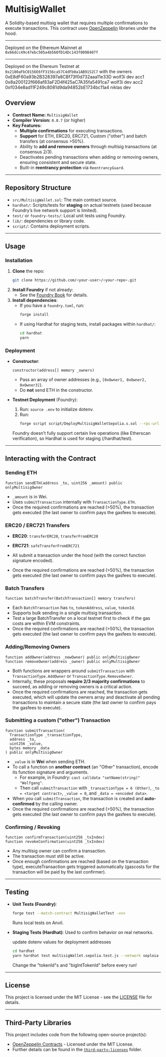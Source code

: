 # MultisigWallet

A Solidity-based multisig wallet that requires multiple confirmations to execute transactions. This contract uses [OpenZeppelin](https://github.com/OpenZeppelin/openzeppelin-contracts) libraries under the hood.

---

Deployed on the Ethereum Mainnet at `0x66dcc49c47ebc505a4b560fD14Dc143f0098407f`

---
Deployed on the Ehereum Testnet at `0x2180aFbC0156E6fF3156ca57C4dFb0a1AB9152C7` 
with the owners
0xE8dF60a93b2B328397a8CBf73f0d732aaa11e33D wolf3i dev acc1
0x8a200122f666af83aF2D4f425aC7A35fa5491ca7 wolf3i dev acc2
0xf034e8ad11F249c8081d9da94852bE1734bc11a4 niklas dev


## Overview

- **Contract Name:** `MultisigWallet`  
- **Compiler Version:** `0.8.7` (or higher)
- **Key Features:**
  - **Multiple confirmations** for executing transactions.
  - **Support** for ETH, ERC20, ERC721, Custom ("other") and batch transfers (at consensus >50%).
  - Ability to **add and remove owners** through multisig transactions (at consensus 2/3).
  - Deactivates pending transactions when adding or removing owners, ensuring consistent and secure state.
  - Built-in **reentrancy protection** via `ReentrancyGuard`.

---

## Repository Structure

- `src/MultisigWallet.sol`: The main contract source.
- `hardhat/`: Scripts/tests for **staging** on actual testnets (used because Foundry’s live network support is limited).
- `test/` or `foundry-tests/`: Local unit tests using Foundry.
- `lib/`: dependencies or library code.
- `script/`: Contains deployment scripts.

---

## Usage

### Installation

1. **Clone** the repo:
   ```bash
   git clone https://github.com/<your-user>/<your-repo>.git
   ```
2. **Install Foundry** if not already:
   - See the [Foundry Book](https://book.getfoundry.sh/getting-started/installation.html) for details.
3. **Install dependencies**:
   - If you have a `foundry.toml`, run:
     ```bash
     forge install
     ```
   - If using Hardhat for staging tests, install packages within `hardhat/`:
     ```bash
     cd hardhat
     yarn
     ```

### Deployment

- **Constructor**:
  ```solidity
  constructor(address[] memory _owners)
  ```
  - Pass an array of owner addresses (e.g., `[0xOwner1, 0xOwner2, 0xOwner3]`).
  - Do **not** send ETH in the constructor.


- **Testnet Deployment** (Foundry):
  1. Run: `source .env` to initialize dotenv.
  2. Run:
     ```bash
     forge script script/DeployMultisigWalletSepolia.s.sol --rpc-url $SEPOLIA_RPC_URL --broadcast --etherscan-api-key $ETHERSCAN_API_KEY --verify --account <Keystore ERC-2335 account Name> --sender <Keystore ERC-2335 public key>
     ```
  Foundry doesn’t fully support certain live operations (like Etherscan verification), so Hardhat is used for staging (/hardhat/test).

---

## Interacting with the Contract

### Sending ETH

```solidity
function sendETH(address _to, uint256 _amount) public onlyMultisigOwner
```

- `_amount` is in Wei.
- Uses `submitTransaction` internally with `TransactionType.ETH`.
- Once the required confirmations are reached (>50%), the transaction gets executed (the last owner to confirm pays the gasfees to execute).

### ERC20 / ERC721 Transfers

- **ERC20**: `transferERC20`, `transferFromERC20`
- **ERC721**: `safeTransferFromERC721`

- All submit a transaction under the hood (with the correct function signature encoded).
- Once the required confirmations are reached (>50%), the transaction gets executed (the last owner to confirm pays the gasfees to execute).

### Batch Transfers

```solidity
function batchTransfer(BatchTransaction[] memory transfers)
```

- Each `BatchTransaction` has `to`, `tokenAddress`, `value`, `tokenId`.
- Supports bulk sending in a single multisig transaction.
- Test a large BatchTransfer on a local testnet first to check if the gas costs are within EVM constraints.
- Once the required confirmations are reached (>50%), the transaction gets executed (the last owner to confirm pays the gasfees to execute).

### Adding/Removing Owners

```solidity
function addOwner(address _newOwner) public onlyMultisigOwner
function removeOwner(address _owner) public onlyMultisigOwner
```

- Both functions are wrappers around `submitTransaction` with `TransactionType.AddOwner` or `TransactionType.RemoveOwner`.
- Internally, these proposals **require 2/3 majority confirmations** to succeed, as adding or removing owners is a critical action.
- Once the required confirmations are reached, the transaction gets executed, which will update the owners array and deactivate all pending transactions to maintain a secure state (the last owner to confirm pays the gasfees to execute).

### Submitting a custom ("other") Transaction

```solidity
function submitTransaction(
  TransactionType _transactionType,
  address _to,
  uint256 _value,
  bytes memory _data
) public onlyMultisigOwner
```

- `_value` is in **Wei** when sending ETH.
- To call a function on **another contract** (an "Other" transaction), encode its function signature and arguments.
  - For example, in Foundry: `cast calldata "setName(string)" "Wolfgang"`.
  - Then call `submitTransaction` with `_transactionType = 6 (Other)`, `_to = <target contract>`, `_value = 0`, and `_data = <encoded data>`.
- When you call `submitTransaction`, the transaction is created and **auto-confirmed** by the calling owner.
- Once the required confirmations are reached (>50%), the transaction gets executed (the last owner to confirm pays the gasfees to execute).

### Confirming / Revoking

```solidity
function confirmTransaction(uint256 _txIndex)
function revokeConfirmation(uint256 _txIndex)
```

- Any multisig owner can confirm a transaction.
- The transaction must still be active.
- Once enough confirmations are reached (based on the transaction type), executeTransaction gets triggered automatically (gascosts for the transaction will be paid by the last confirmer).

---

## Testing

- **Unit Tests (Foundry)**:
   ```bash
  forge test --match-contract MultisigWalletTest -vvv
  ```
  Runs local tests on Anvil.

- **Staging Tests (Hardhat)**:
  Used to confirm behavior on real networks.

  update dotenv values for deployment addresses

  ```bash
  cd hardhat
  yarn hardhat test multisigWallet.sepolia.test.js --network seploia
  ```
  
  Change the "tokenId"s and "bigIntTokenId" before every run!

---

## License

This project is licensed under the MIT License - see the [LICENSE](../LICENSE) file for details.

---

## Third-Party Libraries

This project includes code from the following open-source project(s):

- [OpenZeppelin Contracts](https://github.com/OpenZeppelin/openzeppelin-contracts) - Licensed under the MIT License.  
- Further details can be found in the [`third-party-licenses`](../third-party-licenses) folder.
